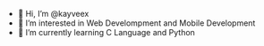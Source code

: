 - 👋 Hi, I’m @kayveex
- 👀 I’m interested in Web Develompment and Mobile Development
- 🌱 I’m currently learning C Language and Python 
